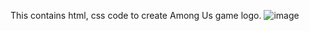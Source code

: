This contains html, css code to create Among Us game logo. ![image](https://github.com/user-attachments/assets/f52944a2-131d-4acd-beef-14aa5a6b2736)
